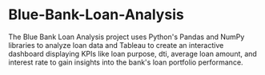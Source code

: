 # Blue-Bank-Loan-Analysis
 The Blue Bank Loan Analysis project uses Python's Pandas and NumPy libraries to analyze loan data and Tableau to create an interactive dashboard displaying KPIs like loan purpose, dti, average loan amount, and interest rate to gain insights into the bank's loan portfolio performance.
